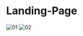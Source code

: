 # Landing-Page
![01](https://github.com/user-attachments/assets/48f1ad3f-cd95-46eb-b227-df3629b4cccc)
![02](https://github.com/user-attachments/assets/5f412d9f-0ba3-4ef4-9908-ba9eccea970c)
